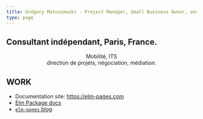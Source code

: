 ```yaml
---
title: Grégory Matuszewski - Project Manager, Small Business Owner, and Consultant in Paris, France
type: page
---
```




## Consultant indépendant, Paris, France.

<div align="center">Mobilité, ITS</div>

<div align="center">direction de projets, négociation, médiation.</div>


## WORK

- Documentation site: https://elm-pages.com
- [Elm Package docs](https://package.elm-lang.org/packages/dillonkearns/elm-pages/latest/)
- [`elm-pages` blog](https://elm-pages.com/blog)
